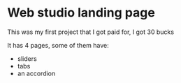 # Web studio landing page

This was my first project that I got paid for, I got 30 bucks

It has 4 pages, some of them have:

- sliders
- tabs
- an accordion